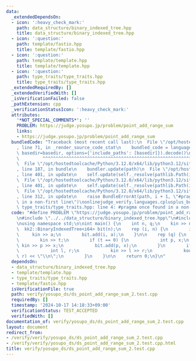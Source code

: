```yaml
---
data:
  _extendedDependsOn:
  - icon: ':heavy_check_mark:'
    path: data_structure/binary_indexed_tree.hpp
    title: data_structure/binary_indexed_tree.hpp
  - icon: ':question:'
    path: template/fastio.hpp
    title: template/fastio.hpp
  - icon: ':question:'
    path: template/template.hpp
    title: template/template.hpp
  - icon: ':question:'
    path: type_traits/type_traits.hpp
    title: type_traits/type_traits.hpp
  _extendedRequiredBy: []
  _extendedVerifiedWith: []
  _isVerificationFailed: false
  _pathExtension: cpp
  _verificationStatusIcon: ':heavy_check_mark:'
  attributes:
    '*NOT_SPECIAL_COMMENTS*': ''
    PROBLEM: https://judge.yosupo.jp/problem/point_add_range_sum
    links:
    - https://judge.yosupo.jp/problem/point_add_range_sum
  bundledCode: "Traceback (most recent call last):\n  File \"/opt/hostedtoolcache/Python/3.12.0/x64/lib/python3.12/site-packages/onlinejudge_verify/documentation/build.py\"\
    , line 71, in _render_source_code_stat\n    bundled_code = language.bundle(stat.path,\
    \ basedir=basedir, options={'include_paths': [basedir]}).decode()\n          \
    \         ^^^^^^^^^^^^^^^^^^^^^^^^^^^^^^^^^^^^^^^^^^^^^^^^^^^^^^^^^^^^^^^^^^^^^^^^^^^^^^^^^\n\
    \  File \"/opt/hostedtoolcache/Python/3.12.0/x64/lib/python3.12/site-packages/onlinejudge_verify/languages/cplusplus.py\"\
    , line 187, in bundle\n    bundler.update(path)\n  File \"/opt/hostedtoolcache/Python/3.12.0/x64/lib/python3.12/site-packages/onlinejudge_verify/languages/cplusplus_bundle.py\"\
    , line 401, in update\n    self.update(self._resolve(pathlib.Path(included), included_from=path))\n\
    \  File \"/opt/hostedtoolcache/Python/3.12.0/x64/lib/python3.12/site-packages/onlinejudge_verify/languages/cplusplus_bundle.py\"\
    , line 401, in update\n    self.update(self._resolve(pathlib.Path(included), included_from=path))\n\
    \  File \"/opt/hostedtoolcache/Python/3.12.0/x64/lib/python3.12/site-packages/onlinejudge_verify/languages/cplusplus_bundle.py\"\
    , line 312, in update\n    raise BundleErrorAt(path, i + 1, \"#pragma once found\
    \ in a non-first line\")\nonlinejudge_verify.languages.cplusplus_bundle.BundleErrorAt:\
    \ type_traits/type_traits.hpp: line 4: #pragma once found in a non-first line\n"
  code: "#define PROBLEM \"https://judge.yosupo.jp/problem/point_add_range_sum\"\n\
    \n#include \"../../data_structure/binary_indexed_tree.hpp\"\n#include \"../../template/template.hpp\"\
    \nusing namespace std;\n\nint main() {\n    int n, q;\n    kin >> n >> q;\n  \
    \  kk2::BinaryIndexedTree<i64> bit(n);\n    rep (i, n) {\n        i64 a;\n   \
    \     kin >> a;\n        bit.add(i, a);\n    }\n\n    rep (q) {\n        int t;\n\
    \        kin >> t;\n        if (t == 0) {\n            int p, x;\n           \
    \ kin >> p >> x;\n            bit.add(p, x);\n        }\n        if (t == 1) {\n\
    \            int l, r;\n            kin >> l >> r;\n            kout << bit.sum(l,\
    \ r) << \"\\n\";\n        }\n    }\n\n    return 0;\n}\n"
  dependsOn:
  - data_structure/binary_indexed_tree.hpp
  - template/template.hpp
  - type_traits/type_traits.hpp
  - template/fastio.hpp
  isVerificationFile: true
  path: verify/yosupo_ds/ds_point_add_range_sum_2.test.cpp
  requiredBy: []
  timestamp: '2024-10-17 14:18:33+09:00'
  verificationStatus: TEST_ACCEPTED
  verifiedWith: []
documentation_of: verify/yosupo_ds/ds_point_add_range_sum_2.test.cpp
layout: document
redirect_from:
- /verify/verify/yosupo_ds/ds_point_add_range_sum_2.test.cpp
- /verify/verify/yosupo_ds/ds_point_add_range_sum_2.test.cpp.html
title: verify/yosupo_ds/ds_point_add_range_sum_2.test.cpp
---
```

